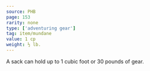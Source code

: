 ```yaml
---
source: PHB
page: 153
rarity: none
type: ['adventuring gear']
tag: item/mundane
value: 1 cp
weight: ½ lb.
---
```


A sack can hold up to 1 cubic foot or 30 pounds of gear.

